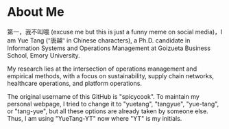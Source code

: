 # About Me

第一，我不叫喂 (excuse me but this is just a funny meme on social media)，I am Yue Tang (<span style="font-family: KaiTi, 楷体, STKaiti, serif;">"唐越"</span> in Chinese characters), a Ph.D. candidate in Information Systems and Operations Management at Goizueta Business School, Emory University.

My research lies at the intersection of operations management and empirical methods, with a focus on sustainability, supply chain networks, healthcare operations, and platform operations.

The original username of this GitHub is "spicycook". To maintain my personal webpage, I tried to change it to "yuetang", "tangyue", "yue-tang", or "tang-yue", but all these options are already taken by someone else. Thus, I am using "YueTang-YT" now where "YT" is my initials.
